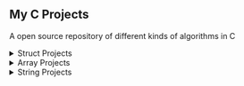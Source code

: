 ## My C Projects
A open source repository of different kinds of algorithms in C

<details>
<summary> Struct Projects </summary>
  
| Project |  Resource  |
| :---------: | :----- |
| 1 | [Atm uygulama - Struct,switch case](https://github.com/MerttMetinn/My_C_Projects/tree/main/Atm%20uygulama%20-%20Struct%2Cswitch%20case) |
| 2 | [Student average comparison - Struct](https://github.com/MerttMetinn/My_C_Projects/tree/main/Ogrenci%20ortalama%20karsilastirma%20-%20Struct) |
| 3 | [Date comparison - Struct](https://github.com/MerttMetinn/My_C_Projects/tree/main/Tarih%20Karsilastirma%20-%20Struct) |
| 4 | [Student average sorting - Struct](https://github.com/MerttMetinn/My_C_Projects/tree/main/Ogrenci%20ortalama%20siralama%20-%20Struct) |
| 5 | [Sorting students from A to Z - Struct](https://github.com/MerttMetinn/My_C_Projects/tree/main/Sorting%20students%20from%20A%20to%20Z%20-%20Struct) |
| 6 | [Swapping two values - Struct](https://github.com/MerttMetinn/My_C_Projects/tree/main/Swapping%20two%20values%20-%20Struct) |
| 7 | [Enclosing circle - Struct](https://github.com/MerttMetinn/My_C_Projects/tree/main/Enclosing%20circle%20-%20Struct) |
| 8 | [Symmetrical quad - Struct](https://github.com/MerttMetinn/My_C_Projects/tree/main/Symmetrical%20quad%20-%20Struct) |
  
 </details>
 
 
 <details>
<summary> Array Projects </summary>
  
| Project |  Resource  |
| :---------: | :----- |
| 1 | [Intersection in matrices - Array](https://github.com/MerttMetinn/My_C_Projects/tree/main/Intersection%20in%20matrices%20-%20Array) |
| 2 | [different numbers in two-dimensional arrays - Array](https://github.com/MerttMetinn/My_C_Projects/tree/main/Different%20numbers%20in%20two-dimensional%20arrays%20-%20Array) |
  
 </details>
 
 
 <details>
<summary> String Projects </summary>
  
| Project |  Resource  |
| :---------: | :----- |
| 1 | [Text Analysis Program - Strings](https://github.com/MerttMetinn/My_C_Projects/tree/main/Text%20Analysis%20Program%20-%20Strings) |
| 2 | [Plural words - Strings](https://github.com/MerttMetinn/My_C_Projects/tree/main/Plural%20words%20-%20Strings) |
| 3 | [Shortened SMS - Strings](https://github.com/MerttMetinn/My_C_Projects/blob/main/Shortened%20SMS%20-%20Strings/Shortened%20SMS%20-%20Strings.c) |
  
 </details>
 
